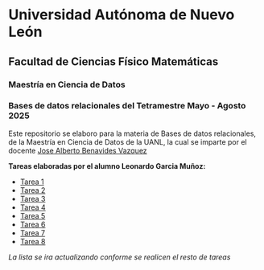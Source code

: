 # Universidad Autónoma de Nuevo León
## Facultad de Ciencias Físico Matemáticas
### Maestría en Ciencia de Datos

### Bases de datos relacionales del Tetramestre Mayo - Agosto 2025

Este repositorio se elaboro para la materia de Bases de datos relacionales, de la Maestría en Ciencia de Datos de la UANL, la cual se imparte por el docente [Jose Alberto Benavides Vazquez](https://github.com/albertobenavides)

**Tareas elaboradas por el alumno Leonardo Garcia Muñoz:**

- [Tarea 1](/Tarea%201/Tarea%201%20-%20Investigacion%20y%20Descripcion%20de%20Base%20de%20Datos.md)
- [Tarea 2](/Tarea%202/Tarea%202%20-%20Modelo%20Entidad-Relacion.md)
- [Tarea 3](/Tarea%203/Tarea%203%20-%20Modelo%20Relacional%20y%20Algebra%20Relacional.md)
- [Tarea 4](/Tarea%204/Tarea%204%20-%20Creacion%20de%20Base%20de%20Datos.md)
- [Tarea 5](/Tarea%205/Tarea%205%20-%20Agregar%20Datos%20Dummy.md)
- [Tarea 6](/Tarea%206/Tarea%206%20-%20Funciones%20de%20Agregación.md)
- [Tarea 7](/Tarea%207/Tarea%207%20-%20Modificar%20la%20Base.md)
- [Tarea 8](/Tarea%208/Tarea%208%20-%20Vistas%20y%20Disparadores.md)
  
 *La lista se ira actualizando conforme se realicen el resto de tareas*
